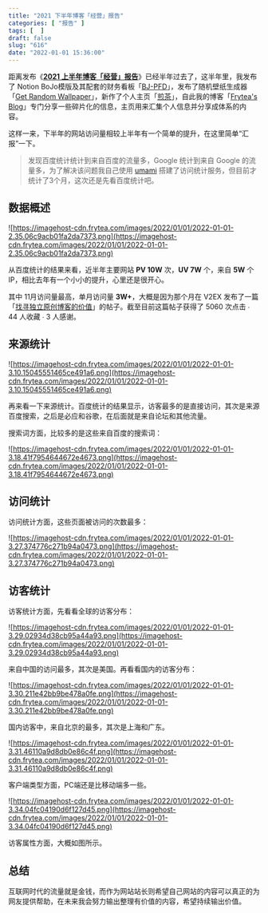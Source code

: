```yaml
---
title: "2021 下半年博客「经营」报告"
categories: [ "报告" ]
tags: [  ]
draft: false
slug: "616"
date: "2022-01-01 15:36:00"
---
```


距离发布《**[2021 上半年博客「经营」报告](https://blog.frytea.com/archives/549/)**》已经半年过去了，这半年里，我发布了 Notion BoJo模版及其配套的财务看板「[BJ-PFD](https://bjpfd.frytea.com)」，发布了随机壁纸生成器「[Get Random Wallpaper](https://wallpaper.frytea.com)」，新作了个人主页「[煎茶](https://www.frytea.com)」，自此我的博客「[Frytea's Blog](https://blog.frytea.com)」专门分享一些碎片化的信息，主页用来汇集个人信息并分享成体系的内容。

这样一来，下半年的网站访问量相较上半年有一个简单的提升，在这里简单“汇报”一下。

> 发现百度统计统计到来自百度的流量多，Google 统计到来自 Google 的流量多，为了解决该问题我自己使用 [umami](https://umami.is) 搭建了访问统计服务，但目前才统计了3个月，这次还是先看百度统计吧。
> 

## 数据概述

![https://imagehost-cdn.frytea.com/images/2022/01/01/2022-01-01-2.35.06c9acb01fa2da7373.png](https://imagehost-cdn.frytea.com/images/2022/01/01/2022-01-01-2.35.06c9acb01fa2da7373.png)

从百度统计的结果来看，近半年主要网站 **PV 10W** 次，**UV 7W** 个，来自 **5W** 个IP，相比去年有一个小小的提升，心里还是很开心。

其中 11月访问量最高，单月访问量 **3W+**，大概是因为那个月在 V2EX 发布了一篇「[找寻独立原创博客的价值](https://www.v2ex.com/t/814316)」的帖子。截至目前这篇帖子获得了 5060 次点击 ∙ 44 人收藏 ∙ 3 人感谢。

## 来源统计

![https://imagehost-cdn.frytea.com/images/2022/01/01/2022-01-01-3.10.15045551465ce491a6.png](https://imagehost-cdn.frytea.com/images/2022/01/01/2022-01-01-3.10.15045551465ce491a6.png)

再来看一下来源统计。百度统计的结果显示，访客最多的是直接访问，其次是来源百度搜索，之后是必应和谷歌，在后面就是来自论坛和其他流量。

搜索词方面，比较多的是这些来自百度的搜索词：

![https://imagehost-cdn.frytea.com/images/2022/01/01/2022-01-01-3.18.41f7954644672e4673.png](https://imagehost-cdn.frytea.com/images/2022/01/01/2022-01-01-3.18.41f7954644672e4673.png)

## 访问统计

访问统计方面，这些页面被访问的次数最多：

![https://imagehost-cdn.frytea.com/images/2022/01/01/2022-01-01-3.27.374776c271b94a0473.png](https://imagehost-cdn.frytea.com/images/2022/01/01/2022-01-01-3.27.374776c271b94a0473.png)

## 访客统计

访客统计方面，先看看全球的访客分布：

![https://imagehost-cdn.frytea.com/images/2022/01/01/2022-01-01-3.29.02934d38cb95a44a93.png](https://imagehost-cdn.frytea.com/images/2022/01/01/2022-01-01-3.29.02934d38cb95a44a93.png)

来自中国的访问最多，其次是美国。再看看国内的访客分布：

![https://imagehost-cdn.frytea.com/images/2022/01/01/2022-01-01-3.30.211e42bb9be478a0fe.png](https://imagehost-cdn.frytea.com/images/2022/01/01/2022-01-01-3.30.211e42bb9be478a0fe.png)

国内访客中，来自北京的最多，其次是上海和广东。

![https://imagehost-cdn.frytea.com/images/2022/01/01/2022-01-01-3.31.46110a9d8db0e86c4f.png](https://imagehost-cdn.frytea.com/images/2022/01/01/2022-01-01-3.31.46110a9d8db0e86c4f.png)

客户端类型方面，PC端还是比移动端多一些。

![https://imagehost-cdn.frytea.com/images/2022/01/01/2022-01-01-3.34.04fc04190d6f127d45.png](https://imagehost-cdn.frytea.com/images/2022/01/01/2022-01-01-3.34.04fc04190d6f127d45.png)

访客属性方面，大概如图所示。

## 总结

互联网时代的流量就是金钱，而作为网站站长则希望自己网站的内容可以真正的为网友提供帮助，在未来我会努力输出整理有价值的内容，希望持续输出价值。